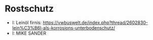 # Rostschutz

- I: Leinöl firnis: https://vwbuswelt.de/index.php?thread/2602830-lein%C3%B6l-als-korrosions-unterbodenschutz/
- I: MIKE SANDER 
